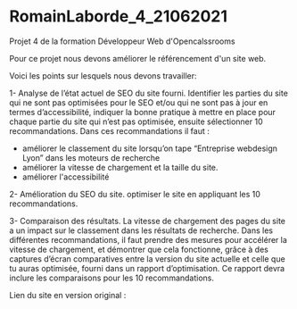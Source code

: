 # RomainLaborde_4_21062021
Projet 4 de la formation Développeur Web d'Opencalssrooms

Pour ce projet nous devons améliorer le référencement d'un site web.

Voici les points sur lesquels nous devons travailler:

1- Analyse de l’état actuel de SEO du site fourni.
Identifier les parties du site qui ne sont pas optimisées pour le SEO et/ou qui ne sont pas à jour en termes d’accessibilité,
indiquer la bonne pratique à mettre en place pour chaque partie du site qui n’est pas optimisée, ensuite sélectionner 10 recommandations.
Dans ces recommandations il faut :
 - améliorer le classement du site lorsqu’on tape “Entreprise webdesign Lyon” dans les moteurs de recherche
 - améliorer la vitesse de chargement et la taille du site.
 - améliorer l'accessibilité

2- Amélioration du SEO du site.
optimiser le site en appliquant les 10 recommandations.

3- Comparaison des résultats.
 La vitesse de chargement des pages du site a un impact sur le classement dans les résultats de recherche. 
 Dans les différentes recommandations, il faut prendre des mesures pour accélérer la vitesse de chargement,
 et démontrer que cela fonctionne, grâce à des captures d’écran comparatives entre la version du site actuelle
 et celle que tu auras optimisée, fourni dans un rapport d’optimisation.
 Ce rapport devra inclure les comparaisons pour les 10 recommandations.
 
 
 Lien du site en version original : 

